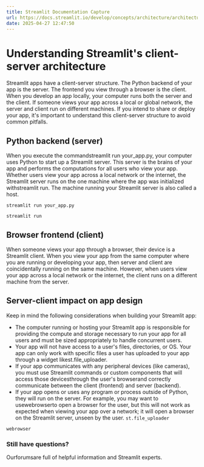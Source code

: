 ```yaml
---
title: Streamlit Documentation Capture
url: https://docs.streamlit.io/develop/concepts/architecture/architecture
date: 2025-04-27 12:47:50
---
```


# Understanding Streamlit's client-server architecture

Streamlit apps have a client-server structure. The Python backend of your app is the server. The frontend you view through a browser is the client. When you develop an app locally, your computer runs both the server and the client. If someone views your app across a local or global network, the server and client run on different machines. If you intend to share or deploy your app, it's important to understand this client-server structure to avoid common pitfalls.

## Python backend (server)

When you execute the commandstreamlit run your_app.py, your computer uses Python to start up a Streamlit server. This server is the brains of your app and performs the computations for all users who view your app. Whether users view your app across a local network or the internet, the Streamlit server runs on the one machine where the app was initialized withstreamlit run. The machine running your Streamlit server is also called a host.

`streamlit run your_app.py`

`streamlit run`

## Browser frontend (client)

When someone views your app through a browser, their device is a Streamlit client. When you view your app from the same computer where you are running or developing your app, then server and client are coincidentally running on the same machine. However, when users view your app across a local network or the internet, the client runs on a different machine from the server.

## Server-client impact on app design

Keep in mind the following considerations when building your Streamlit app:

- The computer running or hosting your Streamlit app is responsible for providing the compute and storage necessary to run your app for all users and must be sized appropriately to handle concurrent users.
- Your app will not have access to a user's files, directories, or OS. Your app can only work with specific files a user has uploaded to your app through a widget likest.file_uploader.
- If your app communicates with any peripheral devices (like cameras), you must use Streamlit commands or custom components that will access those devicesthrough the user's browserand correctly communicate between the client (frontend) and server (backend).
- If your app opens or uses any program or process outside of Python, they will run on the server. For example, you may want to usewebrowserto open a browser for the user, but this will not work as expected when viewing your app over a network; it will open a browser on the Streamlit server, unseen by the user.
`st.file_uploader`

`webrowser`

### Still have questions?

Ourforumsare full of helpful information and Streamlit experts.
